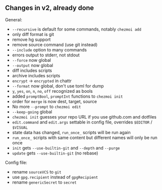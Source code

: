 ## Changes in v2, already done

General:
- `--recursive` is default for some commands, notably `chezmoi add`
- only diff format is git
- remove hg support
- remove source command (use git instead)
- `--include` option to many commands
- errors output to stderr, not stdout
- `--force` now global
- `--output` now global
- diff includes scripts
- archive includes scripts
- `encrypt` -> `encrypted` in chattr
- `--format` now global, don't use toml for dump
- `y`, `yes`, `on`, `n`, `no`, `off` recognized as bools
- added `promptBool`, `promptInt` functions to `chezmoi init`
- order for `merge` is now dest, target, source
- No more `--prompt` to `chezmoi edit`
- `--keep-going` global
- `chezmoi init` guesses your repo URL if you use github.com and dotfiles
- `edit.command` and `edit.args` settable in config file, overrides `$EDITOR` / `$VISUAL`
- state data has changed, `run_once_` scripts will be run again
- `run_once_` scripts with same content but different names will only be run once
- `init` gets `--use-builtin-git` and `--depth` and `--purge`
- `update` gets `--use-builtin-git` (no rebase)

Config file:
- rename `sourceVCS` to `git`
- use `gpg.recipient` instead of `gpgRecipient`
- rename `genericSecret` to `secret`
